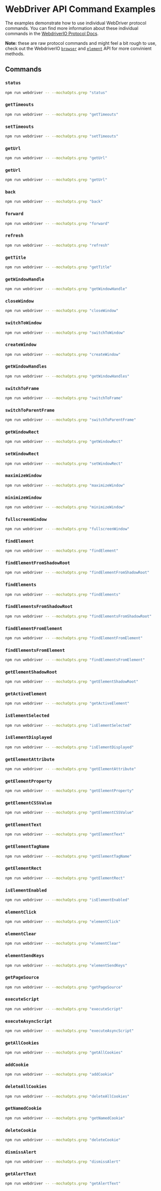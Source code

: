 # WebDriver API Command Examples

The examples demonstrate how to use individual WebDriver protocol commands. You can find more information about these individual commands in the [WebdriverIO Protocol Docs](https://webdriver.io/docs/api/webdriver).

__Note:__ these are raw protocol commands and might feel a bit rough to use, check out the WebdriverIO [`browser`](https://webdriver.io/docs/api/browser) and [`element`](https://webdriver.io/docs/api/element) API for more convinient methods.

## Commands

### `status`

```sh
npm run webdriver -- --mochaOpts.grep "status"
```

### `getTimeouts`

```sh
npm run webdriver -- --mochaOpts.grep "getTimeouts"
```

### `setTimeouts`

```sh
npm run webdriver -- --mochaOpts.grep "setTimeouts"
```

### `getUrl`

```sh
npm run webdriver -- --mochaOpts.grep "getUrl"
```

### `getUrl`

```sh
npm run webdriver -- --mochaOpts.grep "getUrl"
```

### `back`

```sh
npm run webdriver -- --mochaOpts.grep "back"
```

### `forward`

```sh
npm run webdriver -- --mochaOpts.grep "forward"
```

### `refresh`

```sh
npm run webdriver -- --mochaOpts.grep "refresh"
```

### `getTitle`

```sh
npm run webdriver -- --mochaOpts.grep "getTitle"
```

### `getWindowHandle`

```sh
npm run webdriver -- --mochaOpts.grep "getWindowHandle"
```

### `closeWindow`

```sh
npm run webdriver -- --mochaOpts.grep "closeWindow"
```

### `switchToWindow`

```sh
npm run webdriver -- --mochaOpts.grep "switchToWindow"
```

### `createWindow`

```sh
npm run webdriver -- --mochaOpts.grep "createWindow"
```

### `getWindowHandles`

```sh
npm run webdriver -- --mochaOpts.grep "getWindowHandles"
```

### `switchToFrame`

```sh
npm run webdriver -- --mochaOpts.grep "switchToFrame"
```

### `switchToParentFrame`

```sh
npm run webdriver -- --mochaOpts.grep "switchToParentFrame"
```

### `getWindowRect`

```sh
npm run webdriver -- --mochaOpts.grep "getWindowRect"
```

### `setWindowRect`

```sh
npm run webdriver -- --mochaOpts.grep "setWindowRect"
```

### `maximizeWindow`

```sh
npm run webdriver -- --mochaOpts.grep "maximizeWindow"
```

### `minimizeWindow`

```sh
npm run webdriver -- --mochaOpts.grep "minimizeWindow"
```

### `fullscreenWindow`

```sh
npm run webdriver -- --mochaOpts.grep "fullscreenWindow"
```

### `findElement`

```sh
npm run webdriver -- --mochaOpts.grep "findElement"
```

### `findElementFromShadowRoot`

```sh
npm run webdriver -- --mochaOpts.grep "findElementFromShadowRoot"
```

### `findElements`

```sh
npm run webdriver -- --mochaOpts.grep "findElements"
```

### `findElementsFromShadowRoot`

```sh
npm run webdriver -- --mochaOpts.grep "findElementsFromShadowRoot"
```

### `findElementFromElement`

```sh
npm run webdriver -- --mochaOpts.grep "findElementFromElement"
```

### `findElementsFromElement`

```sh
npm run webdriver -- --mochaOpts.grep "findElementsFromElement"
```

### `getElementShadowRoot`

```sh
npm run webdriver -- --mochaOpts.grep "getElementShadowRoot"
```

### `getActiveElement`

```sh
npm run webdriver -- --mochaOpts.grep "getActiveElement"
```

### `isElementSelected`

```sh
npm run webdriver -- --mochaOpts.grep "isElementSelected"
```

### `isElementDisplayed`

```sh
npm run webdriver -- --mochaOpts.grep "isElementDisplayed"
```

### `getElementAttribute`

```sh
npm run webdriver -- --mochaOpts.grep "getElementAttribute"
```

### `getElementProperty`

```sh
npm run webdriver -- --mochaOpts.grep "getElementProperty"
```

### `getElementCSSValue`

```sh
npm run webdriver -- --mochaOpts.grep "getElementCSSValue"
```

### `getElementText`

```sh
npm run webdriver -- --mochaOpts.grep "getElementText"
```

### `getElementTagName`

```sh
npm run webdriver -- --mochaOpts.grep "getElementTagName"
```

### `getElementRect`

```sh
npm run webdriver -- --mochaOpts.grep "getElementRect"
```

### `isElementEnabled`

```sh
npm run webdriver -- --mochaOpts.grep "isElementEnabled"
```

### `elementClick`

```sh
npm run webdriver -- --mochaOpts.grep "elementClick"
```

### `elementClear`

```sh
npm run webdriver -- --mochaOpts.grep "elementClear"
```

### `elementSendKeys`

```sh
npm run webdriver -- --mochaOpts.grep "elementSendKeys"
```

### `getPageSource`

```sh
npm run webdriver -- --mochaOpts.grep "getPageSource"
```

### `executeScript`

```sh
npm run webdriver -- --mochaOpts.grep "executeScript"
```

### `executeAsyncScript`

```sh
npm run webdriver -- --mochaOpts.grep "executeAsyncScript"
```

### `getAllCookies`

```sh
npm run webdriver -- --mochaOpts.grep "getAllCookies"
```

### `addCookie`

```sh
npm run webdriver -- --mochaOpts.grep "addCookie"
```

### `deleteAllCookies`

```sh
npm run webdriver -- --mochaOpts.grep "deleteAllCookies"
```

### `getNamedCookie`

```sh
npm run webdriver -- --mochaOpts.grep "getNamedCookie"
```

### `deleteCookie`

```sh
npm run webdriver -- --mochaOpts.grep "deleteCookie"
```

### `dismissAlert`

```sh
npm run webdriver -- --mochaOpts.grep "dismissAlert"
```

### `getAlertText`

```sh
npm run webdriver -- --mochaOpts.grep "getAlertText"
```
